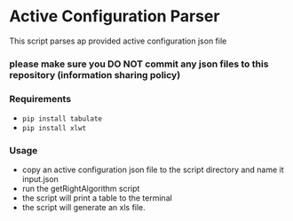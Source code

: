 # Active Configuration Parser
This script parses ap provided active configuration json file

### please make sure you DO NOT commit any json files to this repository (information sharing policy)

### Requirements
- `pip install tabulate`
- `pip install xlwt`

### Usage
- copy an active configuration json file to the script directory and name it input.json<br> 
- run the getRightAlgorithm script
- the script will print a table to the terminal 
- the script will generate an xls file.